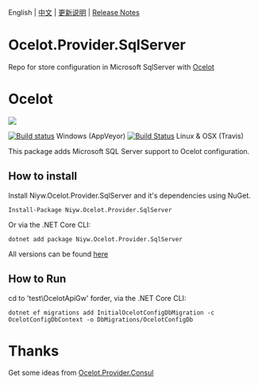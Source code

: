 English | [中文](README.zh-CN.md) | [更新说明](ReleaseNotes.md) | [Release Notes](ReleaseNotes.en-US.md)
# Ocelot.Provider.SqlServer
Repo for store configuration in Microsoft SqlServer with [Ocelot](http://threemammals.com/ocelot)
# Ocelot

[<img src="http://threemammals.com/images/ocelot_logo.png">](http://threemammals.com/ocelot)

[![Build status](https://ci.appveyor.com/api/projects/status/jmkqqg6i24dx1crc?svg=true)](https://ci.appveyor.com/project/TomPallister/ocelot-provider-consul)
Windows (AppVeyor)
[![Build Status](https://travis-ci.org/ThreeMammals/Ocelot.Provider.Consul.svg?branch=develop)](https://travis-ci.org/ThreeMammals/Ocelot.Provider.Consul) Linux & OSX (Travis)



This package adds Microsoft SQL Server support to Ocelot configuration.

## How to install

Install Niyw.Ocelot.Provider.SqlServer and it's dependencies using NuGet. 

`Install-Package Niyw.Ocelot.Provider.SqlServer`

Or via the .NET Core CLI:

`dotnet add package Niyw.Ocelot.Provider.SqlServer`

All versions can be found [here](https://www.nuget.org/packages/Niyw.Ocelot.Provider.SqlServer/)

## How to Run

cd to 'test\OcelotApiGw' forder, via the .NET Core CLI:

`dotnet ef migrations add InitialOcelotConfigDbMigration -c OcelotConfigDbContext -o DbMigrations/OcelotConfigDb`

# Thanks
Get some ideas from [Ocelot.Provider.Consul](https://github.com/ThreeMammals/Ocelot.Provider.Consul)
